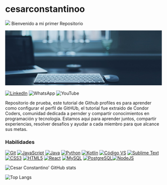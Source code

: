 # cesarconstantinoo

<img src="https://media.giphy.com/media/HQHwvSBSy7s0AXOlWt/giphy.gif" width="200"/>  Bienvenido a mi primer Repositorio


![Banner de cesarconstantinoo](378cd4ea61758d6e802d4612b9c76583.jpg)

[![LinkedIn](https://img.shields.io/badge/linkedin-%230077B5.svg?style=for-the-badge&logo=linkedin&logoColor=white)](https://www.linkedin.com/in/cesarconstantino/)
![WhatsApp](https://img.shields.io/badge/WhatsApp-25D366?style=for-the-badge&logo=whatsapp&logoColor=white)
![YouTube](https://img.shields.io/badge/YouTube-%23FF0000.svg?style=for-the-badge&logo=YouTube&logoColor=white)


Repositorio de prueba, este tutorial de Github profiles es para aprender como configurar el perfil de GitHUb, el tutorial fue extraido de Condor Coders, comunidad dedicada a pernder y compartir conocimientos en programación y tecnologia. 
Estamos aqui para aprender juntos, compartir experiencias, resolver desafíos y ayudar a cada miembro para que alcance sus metas.

### Habilidades

<p align="left">
<a href="https://git-scm.com/" target="_blank" rel="noreferrer"><img src="https://raw.githubusercontent.com/ danielcranney/readme-generator/main/public/icons/skills/git-colored.svg" width="36" height="36" alt="Git" /></a> <a href="https://developer.mozilla.org/en-US/docs/Web/JavaScript" target="_blank" rel="noreferrer"><img src="https://raw.githubusercontent.com /danielcranney/readme-generator/main/public/icons/skills/javascript-colored.svg" width="36" height="36" alt="JavaScript" /></a> <a href="https:/ /www.oracle.com/java/" target="_blank" rel="noreferrer"><img src="https://raw.githubusercontent.com/danielcranney/readme-generator/main/public/icons/skills/ java-colored.svg" width="36" height="36" alt="Java" /></a> <a href="https://www.python.org/" target="_blank" rel= "noreferrer"><img src="https://raw.githubusercontent.com/danielcranney/readme-generator/main/public/icons/skills/python-colored.svg" width="36" height="36" alt ="Python" /></a> <a href="https://kotlinlang.org/" target="_blank" rel="noreferrer"><img src="https://raw.githubusercontent.com/ danielcranney/readme-generator/main/public/icons/skills/kotlin-colored.svg" width="36" height="36" alt="Kotlin" /></a> <a href="https:// code.visualstudio.com/" target="_blank" rel="noreferrer"><img src="https://raw.githubusercontent.com/danielcranney/readme-generator/main/public/icons/skills/visualstudiocode.svg " width="36" height="36" alt="Código VS" /></a> <a href="https://www.sublimetext.com/index2" target="_blank" rel="noreferrer" ><img src="https://raw.githubusercontent.com/danielcranney/readme-generator/main/public/icons/skills/sublimetext.svg" width="36" height="36" alt="Sublime Text" /></a> <a href="https://www.w3.org/TR/CSS/#css" target="_blank" rel="noreferrer"><img src="https://raw. githubusercontent.com/danielcranney/readme-generator/main/public/icons/skills/css3-colored.svg" width="36" height="36" alt="CSS3" /></a> <a href=" https://developer.mozilla.org/en-US/docs/Glossary/HTML5" target="_blank" rel="noreferrer"><img src="https://raw.githubusercontent.com/danielcranney/readme- generador/main/public/icons/skills/html5-colored.svg" width="36" height="36" alt="HTML5" /></a> <a href="https://reactjs.org/ " target="_blank" rel="noreferrer"><img src="https://raw.githubusercontent.com/danielcranney/readme-generator/main/public/icons/skills/react-colored.svg" width="36" height="36" alt="React" /></a> <a href="https://www.mysql.com/" target="_blank" rel="noreferrer"> <img src="https://raw.githubusercontent.com/danielcranney/readme-generator/main/public/icons/skills/mysql-colored.svg" width="36" height="36" alt="MySQL" /></a> <a href="https://www.postgresql.org/" target="_blank" rel="noreferrer"><img src="https://raw.githubusercontent.com/danielcranney/ readme-generator/main/public/icons/skills/postgresql-colored.svg" width="36" height="36" alt="PostgreSQL" /></a><a href="https://nodejs.org/en/" target="_blank" rel="noreferrer"><img src="https://raw.githubusercontent.com/danielcranney/readme-generator/main/ public/icons/skills/nodejs-colored.svg" width="36" height="36" alt="NodeJS" /></a>
</p>


![Cesar Constantino' GitHub stats](https://github-readme-stats.vercel.app/api?username=cesarconstantino&show_icons=true&theme=dark)

![Top Langs](https://github-readme-stats.vercel.app/api/top-langs/?username=cesarconstantino&layout=compact&theme=dark)

<!-- BEGIN YOUTUBE-CARDS -->

<!-- END YOUTUBE-CARDS -->
